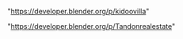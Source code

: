"https://developer.blender.org/p/kidoovilla"

"https://developer.blender.org/p/Tandonrealestate"

 
 
